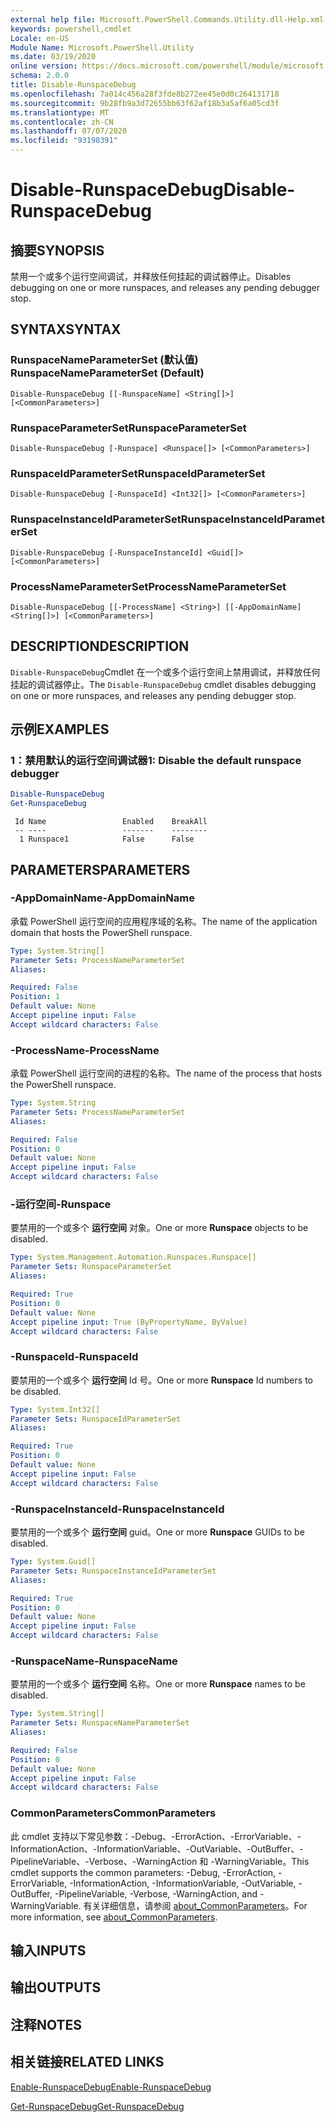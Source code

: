 ```yaml
---
external help file: Microsoft.PowerShell.Commands.Utility.dll-Help.xml
keywords: powershell,cmdlet
Locale: en-US
Module Name: Microsoft.PowerShell.Utility
ms.date: 03/19/2020
online version: https://docs.microsoft.com/powershell/module/microsoft.powershell.utility/disable-runspacedebug?view=powershell-7.1&WT.mc_id=ps-gethelp
schema: 2.0.0
title: Disable-RunspaceDebug
ms.openlocfilehash: 7a014c456a28f3fde8b272ee45e0d0c264131718
ms.sourcegitcommit: 9b28fb9a3d72655bb63f62af18b3a5af6a05cd3f
ms.translationtype: MT
ms.contentlocale: zh-CN
ms.lasthandoff: 07/07/2020
ms.locfileid: "93198391"
---
```

# <span data-ttu-id="86b97-103">Disable-RunspaceDebug</span><span class="sxs-lookup"><span data-stu-id="86b97-103">Disable-RunspaceDebug</span></span>

## <span data-ttu-id="86b97-104">摘要</span><span class="sxs-lookup"><span data-stu-id="86b97-104">SYNOPSIS</span></span>
<span data-ttu-id="86b97-105">禁用一个或多个运行空间调试，并释放任何挂起的调试器停止。</span><span class="sxs-lookup"><span data-stu-id="86b97-105">Disables debugging on one or more runspaces, and releases any pending debugger stop.</span></span>

## <span data-ttu-id="86b97-106">SYNTAX</span><span class="sxs-lookup"><span data-stu-id="86b97-106">SYNTAX</span></span>

### <span data-ttu-id="86b97-107">RunspaceNameParameterSet (默认值) </span><span class="sxs-lookup"><span data-stu-id="86b97-107">RunspaceNameParameterSet (Default)</span></span>

```
Disable-RunspaceDebug [[-RunspaceName] <String[]>] [<CommonParameters>]
```

### <span data-ttu-id="86b97-108">RunspaceParameterSet</span><span class="sxs-lookup"><span data-stu-id="86b97-108">RunspaceParameterSet</span></span>

```
Disable-RunspaceDebug [-Runspace] <Runspace[]> [<CommonParameters>]
```

### <span data-ttu-id="86b97-109">RunspaceIdParameterSet</span><span class="sxs-lookup"><span data-stu-id="86b97-109">RunspaceIdParameterSet</span></span>

```
Disable-RunspaceDebug [-RunspaceId] <Int32[]> [<CommonParameters>]
```

### <span data-ttu-id="86b97-110">RunspaceInstanceIdParameterSet</span><span class="sxs-lookup"><span data-stu-id="86b97-110">RunspaceInstanceIdParameterSet</span></span>

```
Disable-RunspaceDebug [-RunspaceInstanceId] <Guid[]> [<CommonParameters>]
```

### <span data-ttu-id="86b97-111">ProcessNameParameterSet</span><span class="sxs-lookup"><span data-stu-id="86b97-111">ProcessNameParameterSet</span></span>

```
Disable-RunspaceDebug [[-ProcessName] <String>] [[-AppDomainName] <String[]>] [<CommonParameters>]
```

## <span data-ttu-id="86b97-112">DESCRIPTION</span><span class="sxs-lookup"><span data-stu-id="86b97-112">DESCRIPTION</span></span>

<span data-ttu-id="86b97-113">`Disable-RunspaceDebug`Cmdlet 在一个或多个运行空间上禁用调试，并释放任何挂起的调试器停止。</span><span class="sxs-lookup"><span data-stu-id="86b97-113">The `Disable-RunspaceDebug` cmdlet disables debugging on one or more runspaces, and releases any pending debugger stop.</span></span>

## <span data-ttu-id="86b97-114">示例</span><span class="sxs-lookup"><span data-stu-id="86b97-114">EXAMPLES</span></span>

### <span data-ttu-id="86b97-115">1：禁用默认的运行空间调试器</span><span class="sxs-lookup"><span data-stu-id="86b97-115">1: Disable the default runspace debugger</span></span>

```powershell
Disable-RunspaceDebug
Get-RunspaceDebug
```

```Output
 Id Name                 Enabled    BreakAll
 -- ----                 -------    --------
  1 Runspace1            False      False
```

## <span data-ttu-id="86b97-116">PARAMETERS</span><span class="sxs-lookup"><span data-stu-id="86b97-116">PARAMETERS</span></span>

### <span data-ttu-id="86b97-117">-AppDomainName</span><span class="sxs-lookup"><span data-stu-id="86b97-117">-AppDomainName</span></span>

<span data-ttu-id="86b97-118">承载 PowerShell 运行空间的应用程序域的名称。</span><span class="sxs-lookup"><span data-stu-id="86b97-118">The name of the application domain that hosts the PowerShell runspace.</span></span>

```yaml
Type: System.String[]
Parameter Sets: ProcessNameParameterSet
Aliases:

Required: False
Position: 1
Default value: None
Accept pipeline input: False
Accept wildcard characters: False
```

### <span data-ttu-id="86b97-119">-ProcessName</span><span class="sxs-lookup"><span data-stu-id="86b97-119">-ProcessName</span></span>

<span data-ttu-id="86b97-120">承载 PowerShell 运行空间的进程的名称。</span><span class="sxs-lookup"><span data-stu-id="86b97-120">The name of the process that hosts the PowerShell runspace.</span></span>

```yaml
Type: System.String
Parameter Sets: ProcessNameParameterSet
Aliases:

Required: False
Position: 0
Default value: None
Accept pipeline input: False
Accept wildcard characters: False
```

### <span data-ttu-id="86b97-121">-运行空间</span><span class="sxs-lookup"><span data-stu-id="86b97-121">-Runspace</span></span>

<span data-ttu-id="86b97-122">要禁用的一个或多个 **运行空间** 对象。</span><span class="sxs-lookup"><span data-stu-id="86b97-122">One or more **Runspace** objects to be disabled.</span></span>

```yaml
Type: System.Management.Automation.Runspaces.Runspace[]
Parameter Sets: RunspaceParameterSet
Aliases:

Required: True
Position: 0
Default value: None
Accept pipeline input: True (ByPropertyName, ByValue)
Accept wildcard characters: False
```

### <span data-ttu-id="86b97-123">-RunspaceId</span><span class="sxs-lookup"><span data-stu-id="86b97-123">-RunspaceId</span></span>

<span data-ttu-id="86b97-124">要禁用的一个或多个 **运行空间** Id 号。</span><span class="sxs-lookup"><span data-stu-id="86b97-124">One or more **Runspace** Id numbers to be disabled.</span></span>

```yaml
Type: System.Int32[]
Parameter Sets: RunspaceIdParameterSet
Aliases:

Required: True
Position: 0
Default value: None
Accept pipeline input: False
Accept wildcard characters: False
```

### <span data-ttu-id="86b97-125">-RunspaceInstanceId</span><span class="sxs-lookup"><span data-stu-id="86b97-125">-RunspaceInstanceId</span></span>

<span data-ttu-id="86b97-126">要禁用的一个或多个 **运行空间** guid。</span><span class="sxs-lookup"><span data-stu-id="86b97-126">One or more **Runspace** GUIDs to be disabled.</span></span>

```yaml
Type: System.Guid[]
Parameter Sets: RunspaceInstanceIdParameterSet
Aliases:

Required: True
Position: 0
Default value: None
Accept pipeline input: False
Accept wildcard characters: False
```

### <span data-ttu-id="86b97-127">-RunspaceName</span><span class="sxs-lookup"><span data-stu-id="86b97-127">-RunspaceName</span></span>

<span data-ttu-id="86b97-128">要禁用的一个或多个 **运行空间** 名称。</span><span class="sxs-lookup"><span data-stu-id="86b97-128">One or more **Runspace** names to be disabled.</span></span>

```yaml
Type: System.String[]
Parameter Sets: RunspaceNameParameterSet
Aliases:

Required: False
Position: 0
Default value: None
Accept pipeline input: False
Accept wildcard characters: False
```

### <span data-ttu-id="86b97-129">CommonParameters</span><span class="sxs-lookup"><span data-stu-id="86b97-129">CommonParameters</span></span>

<span data-ttu-id="86b97-130">此 cmdlet 支持以下常见参数：-Debug、-ErrorAction、-ErrorVariable、-InformationAction、-InformationVariable、-OutVariable、-OutBuffer、-PipelineVariable、-Verbose、-WarningAction 和 -WarningVariable。</span><span class="sxs-lookup"><span data-stu-id="86b97-130">This cmdlet supports the common parameters: -Debug, -ErrorAction, -ErrorVariable, -InformationAction, -InformationVariable, -OutVariable, -OutBuffer, -PipelineVariable, -Verbose, -WarningAction, and -WarningVariable.</span></span> <span data-ttu-id="86b97-131">有关详细信息，请参阅 [about_CommonParameters](https://go.microsoft.com/fwlink/?LinkID=113216)。</span><span class="sxs-lookup"><span data-stu-id="86b97-131">For more information, see [about_CommonParameters](https://go.microsoft.com/fwlink/?LinkID=113216).</span></span>

## <span data-ttu-id="86b97-132">输入</span><span class="sxs-lookup"><span data-stu-id="86b97-132">INPUTS</span></span>

## <span data-ttu-id="86b97-133">输出</span><span class="sxs-lookup"><span data-stu-id="86b97-133">OUTPUTS</span></span>

## <span data-ttu-id="86b97-134">注释</span><span class="sxs-lookup"><span data-stu-id="86b97-134">NOTES</span></span>

## <span data-ttu-id="86b97-135">相关链接</span><span class="sxs-lookup"><span data-stu-id="86b97-135">RELATED LINKS</span></span>

[<span data-ttu-id="86b97-136">Enable-RunspaceDebug</span><span class="sxs-lookup"><span data-stu-id="86b97-136">Enable-RunspaceDebug</span></span>](Enable-RunspaceDebug.md)

[<span data-ttu-id="86b97-137">Get-RunspaceDebug</span><span class="sxs-lookup"><span data-stu-id="86b97-137">Get-RunspaceDebug</span></span>](Get-RunspaceDebug.md)

